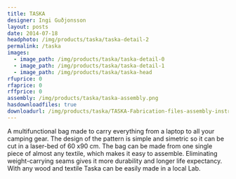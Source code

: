 ```yaml
---
title: TASKA
designer: Ingi Guðjonsson
layout: posts
date: 2014-07-18
headphoto: /img/products/taska/taska-detail-2
permalink: /taska
images:  
  - image_path: /img/products/taska/taska-detail-0
  - image_path: /img/products/taska/taska-detail-1
  - image_path: /img/products/taska/taska-head
rfuprice: 0
rfaprice: 0
rffprice: 0
assembly: /img/products/taska/taska-assembly.png 
hasdownloadfiles: true
downloadurl: /img/products/taska/TASKA-Fabrication-files-assembly-instruction.zip
---
```


A multifunctional bag made to carry everything from a laptop to all your camping gear. The design of the pattern is simple and simetric so it can be cut in a laser-bed of 60 x90 cm. The bag can be made from one single piece of almost any textile, which makes it easy to assemble. Eliminating weight-carrying seams gives it more durability and longer life expectancy. With any wood and textile Taska can be easily made in a local Lab.